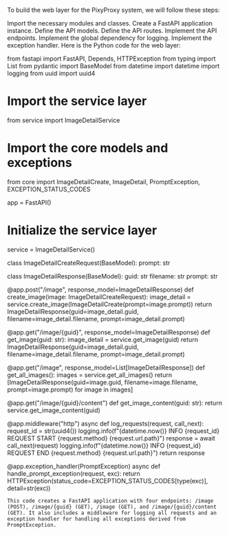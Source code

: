 To build the web layer for the PixyProxy system, we will follow these steps:

Import the necessary modules and classes.
Create a FastAPI application instance.
Define the API models.
Define the API routes.
Implement the API endpoints.
Implement the global dependency for logging.
Implement the exception handler.
Here is the Python code for the web layer:

from fastapi import FastAPI, Depends, HTTPException
from typing import List
from pydantic import BaseModel
from datetime import datetime
import logging
from uuid import uuid4

# Import the service layer
from service import ImageDetailService

# Import the core models and exceptions
from core import ImageDetailCreate, ImageDetail, PromptException, EXCEPTION_STATUS_CODES

app = FastAPI()

# Initialize the service layer
service = ImageDetailService()

class ImageDetailCreateRequest(BaseModel):
    prompt: str

class ImageDetailResponse(BaseModel):
    guid: str
    filename: str
    prompt: str

@app.post("/image", response_model=ImageDetailResponse)
def create_image(image: ImageDetailCreateRequest):
    image_detail = service.create_image(ImageDetailCreate(prompt=image.prompt))
    return ImageDetailResponse(guid=image_detail.guid, filename=image_detail.filename, prompt=image_detail.prompt)

@app.get("/image/{guid}", response_model=ImageDetailResponse)
def get_image(guid: str):
    image_detail = service.get_image(guid)
    return ImageDetailResponse(guid=image_detail.guid, filename=image_detail.filename, prompt=image_detail.prompt)

@app.get("/image", response_model=List[ImageDetailResponse])
def get_all_images():
    images = service.get_all_images()
    return [ImageDetailResponse(guid=image.guid, filename=image.filename, prompt=image.prompt) for image in images]

@app.get("/image/{guid}/content")
def get_image_content(guid: str):
    return service.get_image_content(guid)

@app.middleware("http")
async def log_requests(request, call_next):
    request_id = str(uuid4())
    logging.info(f"{datetime.now()} INFO {request_id} REQUEST START {request.method} {request.url.path}")
    response = await call_next(request)
    logging.info(f"{datetime.now()} INFO {request_id} REQUEST END {request.method} {request.url.path}")
    return response

@app.exception_handler(PromptException)
async def handle_prompt_exception(request, exc):
    return HTTPException(status_code=EXCEPTION_STATUS_CODES[type(exc)], detail=str(exc))

    This code creates a FastAPI application with four endpoints: /image (POST), /image/{guid} (GET), /image (GET), and /image/{guid}/content (GET). It also includes a middleware for logging all requests and an exception handler for handling all exceptions derived from PromptException.